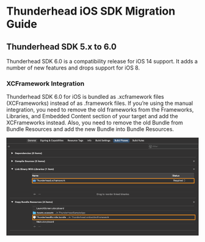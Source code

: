 # Thunderhead iOS SDK Migration Guide

## Thunderhead SDK 5.x to 6.0

Thunderhead SDK 6.0 is a compatibility release for iOS 14 support. It adds a number of new features and drops support for iOS 8. 

### XCFramework Integration

Thunderhead SDK 6.0 for iOS is bundled as .xcframework files (XCFrameworks) instead of as .framework files. If you’re using the manual integration, you need to remove the old frameworks from the Frameworks, Libraries, and Embedded Content section of your target and add the XCFrameworks instead. Also, you need to remove the old Bundle from Bundle Resources and add the new Bundle into Bundle Resources.

![Thunderhead Other Linker Flag](images/6.0.0/ThunderheadXCFrameworkIntegration.png)